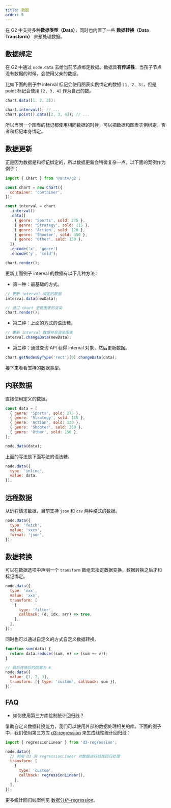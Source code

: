 ```yaml
---
title: 数据
order: 5
---
```


在 G2 中支持多种**数据类型（Data）**，同时也内置了一些 **数据转换（Data Transform）** 来预处理数据。

## 数据绑定

在 G2 中通过 `node.data` 去给当前节点绑定数据。数据具**有传递性**，当孩子节点没有数据的时候，会使用父亲的数据。

比如下面的例子中 interval 标记会使用图表实例绑定的数据 `[1, 2, 3]`，但是 point 标记会使用 `[2, 3, 4]` 作为自己的数。

```js
chart.data([1, 2, 3]);

chart.interval(); // ...
chart.point().data([2, 3, 4]); // ...
```

所以当同一个图表的标记都使用相同数据的时候，可以把数据和图表实例绑定，否者和标记本身绑定。

## 数据更新

正是因为数据是和标记绑定的，所以数据更新会稍微复杂一点。以下面的案例作为例子：

```js
import { Chart } from '@antv/g2';

const chart = new Chart({
  container: 'container',
});

const interval = chart
  .interval()
  .data([
    { genre: 'Sports', sold: 275 },
    { genre: 'Strategy', sold: 115 },
    { genre: 'Action', sold: 120 },
    { genre: 'Shooter', sold: 350 },
    { genre: 'Other', sold: 150 },
  ])
  .encode('x', 'genre')
  .encode('y', 'sold');

chart.render();
```

更新上面例子 interval 的数据有以下几种方法：

- 第一种：最基础的方式。

```js
// 更新 interval 绑定的数据
interval.data(newData);

// 通过 chart 更新图表的渲染
chart.render();
```

- 第二种：上面的方式的语法糖。

```js
// 更新 interval 数据并且渲染图表
interval.changeData(newData);
```

- 第三种：通过查询 API 获得 interval 对象，然后更新数据。

```js
chart.getNodesByType('rect')[0].changeData(data);
```

接下来看看支持的数据类型。

## 内联数据

直接使用定义的数据。

```js
const data = [
  { genre: 'Sports', sold: 275 },
  { genre: 'Strategy', sold: 115 },
  { genre: 'Action', sold: 120 },
  { genre: 'Shooter', sold: 350 },
  { genre: 'Other', sold: 150 },
];

node.data(data);
```

上面的写法是下面写法的语法糖。

```js
node.data({
  type: 'inline',
  value: data,
});
```

## 远程数据

从远程请求数据，目前支持 `json` 和 `csv` 两种格式的数据。

```js
node.data({
  type: 'fetch',
  value: 'xxxx',
  format: 'json',
});
```

## 数据转换

可以在数据选项中声明一个 `transform` 数组去指定数据变换，数据转换之后才和标记绑定。

```js
node.data({
  type: 'xxx',
  value: 'xxx',
  transform: [
    {
      type: 'filter',
      callback: (d, idx, arr) => true,
    },
  ],
});
```

同时也可以通过自定义的方式自定义数据转换。

```js
function sum(data) {
  return data.reduce((sum, v) => (sum += v));
}

// 最后转换后的结果为 6
node.data({
  value: [1, 2, 3],
  transform: [{ type: 'custom', callback: sum }],
});
```

## FAQ

- 如何使用第三方库绘制统计回归线？

借助自定义数据转换能力，我们可以使用外部的数据处理相关的库。下面的例子中，我们使用第三方库 [d3-regression](https://github.com/HarryStevens/d3-regression) 来生成线性统计回归线：

```js
import { regressionLinear } from 'd3-regression';

node.data({
  // 利用 D3 的 regressionLinear 对数据进行线性回归处理
  transform: [
    {
      type: 'custom',
      callback: regressionLinear(),
    },
  ],
});
```

更多统计回归线案例见 [数据分析-regression](/examples#analysis-regression)。
